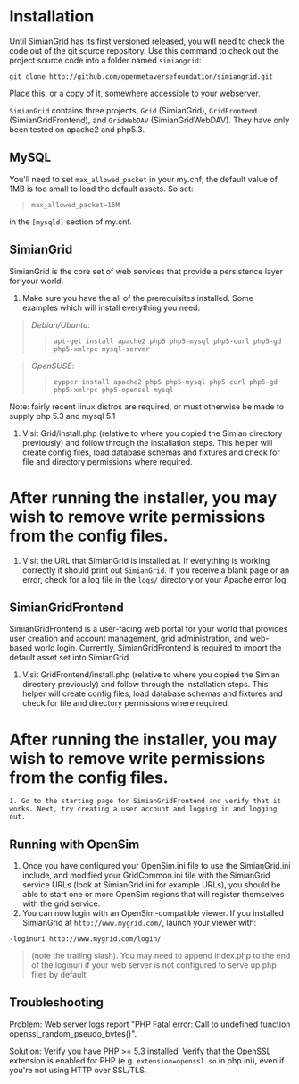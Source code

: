 # Installation #

Until SimianGrid has its first versioned released, you will need to check the code out of the git source repository. Use this command to check out the project source code into a folder named `simiangrid`:

```
git clone http://github.com/openmetaversefoundation/simiangrid.git
```

Place this, or a copy of it, somewhere accessible to your webserver.

`SimianGrid` contains three projects, `Grid` (SimianGrid), `GridFrontend` (SimianGridFrontend), and `GridWebDAV` (SimianGridWebDAV). They have only been tested on apache2 and php5.3.

## MySQL ##

You'll need to set `max_allowed_packet` in your my.cnf; the default value of 1MB is too small to load the default assets.  So set:

> `max_allowed_packet=16M`

in the `[mysqld]` section of my.cnf.


## SimianGrid ##

SimianGrid is the core set of web services that provide a persistence layer for your world.

  1. Make sure you have the all of the prerequisites installed.  Some examples which will install everything you need:

> _Debian/Ubuntu_:
> > `apt-get install apache2 php5 php5-mysql php5-curl php5-gd php5-xmlrpc mysql-server`


> _OpenSUSE_:
> > `zypper install apache2 php5 php5-mysql php5-curl php5-gd php5-xmlrpc php5-openssl mysql`


Note: fairly recent linux distros are required, or must otherwise be made to supply php 5.3 and mysql 5.1


  1. Visit Grid/install.php (relative to where you copied the Simian directory previously) and follow through the installation steps. This helper will create config files, load database schemas and fixtures and check for file and directory permissions where required.
# After running the installer, you may wish to remove write permissions from the config files.
  1. Visit the URL that SimianGrid is installed at. If everything is working correctly it should print out `SimianGrid`. If you receive a blank page or an error, check for a log file in the `logs/` directory or your Apache error log.

## SimianGridFrontend ##

SimianGridFrontend is a user-facing web portal for your world that provides user creation and account management, grid administration, and web-based world login. Currently, SimianGridFrontend is required to import the default asset set into SimianGrid.

  1. Visit GridFrontend/install.php (relative to where you copied the Simian directory previously) and follow through the installation steps. This helper will create config files, load database schemas and fixtures and check for file and directory permissions where required.
# After running the installer, you may wish to remove write permissions from the config files.
    1. Go to the starting page for SimianGridFrontend and verify that it works. Next, try creating a user account and logging in and logging out.


## Running with OpenSim ##

  1. Once you have configured your OpenSim.ini file to use the SimianGrid.ini include, and modified your GridCommon.ini file with the SimianGrid service URLs (look at SimianGrid.ini for example URLs), you should be able to start one or more OpenSim regions that will register themselves with the grid service.
  1. You can now login with an OpenSim-compatible viewer. If you installed SimianGrid at `http://www.mygrid.com/`, launch your viewer with:

```
-loginuri http://www.mygrid.com/login/
```


> (note the trailing slash). You may need to append index.php to the end of the loginuri if your web server is not configured to serve up php files by default.


## Troubleshooting ##

Problem: Web server logs report "PHP Fatal error:  Call to undefined function openssl\_random\_pseudo\_bytes()".

Solution: Verify you have PHP >= 5.3 installed.  Verify that the OpenSSL extension is enabled for PHP (e.g. `extension=openssl.so` in php.ini), even if you're not using HTTP over SSL/TLS.